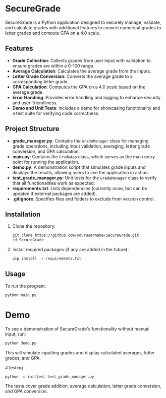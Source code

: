 # SecureGrade

SecureGrade is a Python application designed to securely manage, validate, and calculate grades with additional features to convert numerical grades to letter grades and compute GPA on a 4.0 scale.

## Features

- **Grade Collection**: Collects grades from user input with validation to ensure grades are within a 0-100 range.
- **Average Calculation**: Calculates the average grade from the inputs.
- **Letter Grade Conversion**: Converts the average grade to a corresponding letter grade.
- **GPA Calculation**: Computes the GPA on a 4.0 scale based on the average grade.
- **Error Handling**: Provides error handling and logging to enhance security and user-friendliness.
- **Demo and Unit Tests**: Includes a demo for showcasing functionality and a test suite for verifying code correctness.

## Project Structure

- **grade_manager.py**: Contains the `GradeManager` class for managing grade operations, including input validation, averaging, letter grade conversion, and GPA calculation.
- **main.py**: Contains the `GradeApp` class, which serves as the main entry point for running the application.
- **demo.py**: A demonstration script that simulates grade inputs and displays the results, allowing users to see the application in action.
- **test_grade_manager.py**: Unit tests for the `GradeManager` class to verify that all functionalities work as expected.
- **requirements.txt**: Lists dependencies (currently none, but can be updated if external packages are added).
- **.gitignore**: Specifies files and folders to exclude from version control.

## Installation

1. Clone the repository:

    ```bash
    git clone https://github.com/yourusername/SecureGrade.git
    cd SecureGrade
    ```

2. Install required packages (if any are added in the future):

    ```bash
    pip install -r requirements.txt
    ```

## Usage

To run the program:

```bash
python main.py
```
# Demo

To see a demonstration of SecureGrade's functionality without manual input, run:

```bash
python demo.py
```
This will simulate inputting grades and display calculated averages, letter grades, and GPA.

#Testing
```bash
python -m inittest test_grade_manager.py
```

The tests cover grade addition, average calculation, letter grade conversion, and GPA conversion.
